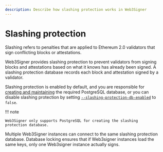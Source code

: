 ```yaml
---
description: Describe how slashing protection works in Web3Signer
---
```


# Slashing protection

Slashing refers to penalties that are applied to Ethereum 2.0 validators that sign conflicting
blocks or attestations.

Web3Signer provides slashing protection to prevent validators from signing blocks and attestations
based on what it knows has already been signed. A slashing protection database records each block
and attestation signed by a validator.

Slashing protection is enabled by default, and you are responsible for [creating and maintaining]
the required PostgreSQL database, or you can disable slashing protection by setting
[`--slashing-protection-db-enabled`](../Reference/CLI/CLI-Subcommands.md#slashing-protection-enabled)
to `false`.

!!! note

    Web3Signer only supports PostgreSQL for creating the slashing protection database.

Multiple Web3Signer instances can connect to the same slashing protection database. Database locking
ensures that if Web3signer instances load the same keys, only one Web3signer instance actually
signs.

<!--links-->
[creating and maintaining]: ../HowTo/Configure-Slashing-Protection.md

